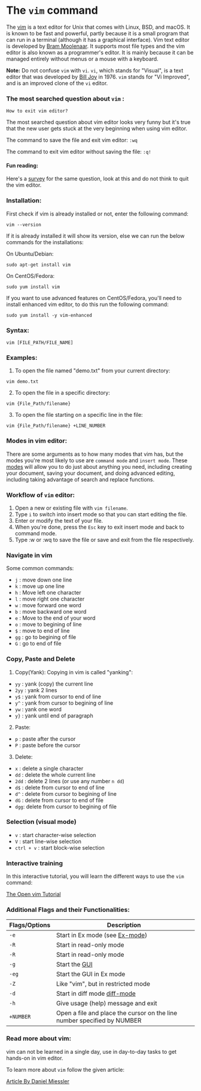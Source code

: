 # The `vim` command

The [vim](https://www.vim.org/) is a text editor for Unix that comes with Linux, BSD, and macOS. It is known to be fast and powerful, partly because it is a small program that can run in a terminal (although it has a graphical interface). 
Vim text editor is developed by [Bram Moolenaar](https://en.wikipedia.org/wiki/Bram_Moolenaar). It supports most file types and the vim editor is also known as a programmer's editor. It is mainly because it can be managed entirely without menus or a mouse with a keyboard.

**Note:** Do not confuse `vim` with `vi`. `vi`, which stands for "Visual", is a text editor that was developed by [Bill Joy](https://en.wikipedia.org/wiki/Bill_Joy) in 1976. `vim` stands for "Vi Improved", and is an improved clone of the `vi` editor.

### The most searched question about ```vim``` :
``How to exit vim editor?``

The most searched question about vim editor looks very funny but it's true that the new user gets stuck at the very beginning when using vim editor.

The command to save the file and exit vim editor: ```:wq```

The command to exit vim editor without saving the file: ```:q!```

#### Fun reading:
Here's a [survey](https://stackoverflow.blog/2017/05/23/stack-overflow-helping-one-million-developers-exit-vim/) for the same question, look at this and do not think to quit the vim editor.

### Installation:
First check if vim is already installed or not, enter the following command:
```
vim --version
```
If it is already installed it will show its version, else we can run the below commands for the installations:

On Ubuntu/Debian:

```
sudo apt-get install vim
```

On CentOS/Fedora:

```
sudo yum install vim
```
If you want to use advanced features on CentOS/Fedora, you'll need to install enhanced vim editor, to do this run the following command:

```
sudo yum install -y vim-enhanced
```

### Syntax:

```
vim [FILE_PATH/FILE_NAME]
```

### Examples:

1. To open the file named "demo.txt" from your current directory:

```
vim demo.txt
```

2. To open the file in a specific directory:

```
vim {File_Path/filename}
```

3. To open the file starting on a specific line in the file:

```
vim {File_Path/filename} +LINE_NUMBER
```
### Modes in vim editor: 
There are some arguments as to how many modes that vim has, but the modes you're most likely to use are ```command mode``` and ```insert mode```. These [modes](https://www.freecodecamp.org/news/vim-editor-modes-explained/) will allow you to do just about anything you need, including creating your document, saving your document, and doing advanced editing, including taking advantage of search and replace functions.

### Workflow of `vim` editor:
1. Open a new or existing file with ```vim filename```.
2. Type ```i``` to switch into insert mode so that you can start editing the file.
3. Enter or modify the text of your file.
4. When you're done, press the ```Esc``` key to exit insert mode and back to command mode.
5. Type :w or :wq to save the file or save and exit from the file respectively.

### Navigate in vim
Some common commands:

- `j` : move down one line
- `k` : move up one line
- `h` : Move left one character
- `l` : move right one character
- `w` : move forward one word
- `b` : move backward one word
- `e` : Move to the end of your word
- `o` : move to begining of line
- `$` : move to end of line
- `gg` : go to begining of file
- `G` : go to end of file

### Copy, Paste and Delete
1. Copy(Yank):
Copying in vim is called "yanking":

- `yy` : yank (copy) the current line
- `2yy` : yank 2 lines
- `y$` : yank from cursor to end of line
- `y^` : yank from cursor to begining of line
- `yw` : yank one word
- `y}` : yank until end of paragraph

2. Paste:

- `p` : paste after the cursor
- `P` : paste before the cursor

3. Delete:

- `x` : delete a single character
- `dd` : delete the whole current line
- `2dd` : delete 2 lines (or use any number `n dd`)
- `d$` : delete from cursor to end of line
- `d^` : delete from cursor to begining of line
- `dG` : delete from cursor to end of file
- `dgg`:  delete from cursor to begining of file

### Selection (visual mode)

- `v` : start character-wise selection
- `V` : start line-wise selection
- `ctrl + v`  : start block-wise selection

### Interactive training

In this interactive tutorial, you will learn the different ways to use the `vim` command:

[The Open vim Tutorial](https://www.openvim.com/)

### Additional Flags and their Functionalities:

|**Flags/Options**  |<center>**Description**</center>   |
|:---|:---|
|`-e`|Start in Ex mode (see [Ex-mode](http://vimdoc.sourceforge.net/htmldoc/intro.html#Ex-mode))|
|`-R`|Start in read-only mode|
|`-R`|Start in read-only mode|
|`-g`|Start the [GUI](http://vimdoc.sourceforge.net/htmldoc/gui.html#GUI)|
|`-eg`|Start the GUI in Ex mode|
|`-Z`|Like "vim", but in restricted mode|
|`-d`|Start in diff mode [diff-mode](http://vimdoc.sourceforge.net/htmldoc/diff.html#diff-mode)|
|`-h`|Give usage (help) message and exit|
|`+NUMBER`|Open a file and place the cursor on the line number specified by NUMBER|

### Read more about vim: 

vim can not be learned in a single day, use in day-to-day tasks to get hands-on in vim editor.

To learn more about ```vim``` follow the given article:

[Article By Daniel Miessler](https://danielmiessler.com/study/vim/) 

